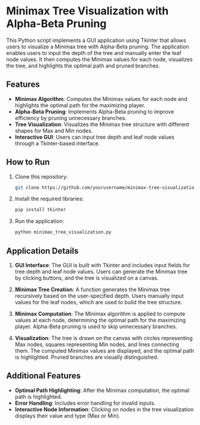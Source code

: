 # Minimax Tree Visualization with Alpha-Beta Pruning

This Python script implements a GUI application using Tkinter that allows users to visualize a Minimax tree with Alpha-Beta pruning. The application enables users to input the depth of the tree and manually enter the leaf node values. It then computes the Minimax values for each node, visualizes the tree, and highlights the optimal path and pruned branches.

## Features
- **Minimax Algorithm**: Computes the Minimax values for each node and highlights the optimal path for the maximizing player.
- **Alpha-Beta Pruning**: Implements Alpha-Beta pruning to improve efficiency by pruning unnecessary branches.
- **Tree Visualization**: Visualizes the Minimax tree structure with different shapes for Max and Min nodes.
- **Interactive GUI**: Users can input tree depth and leaf node values through a Tkinter-based interface.

## How to Run

1. Clone this repository:
    ```bash
    git clone https://github.com/yourusername/minimax-tree-visualization.git
    ```
2. Install the required libraries:
    ```bash
    pip install tkinter
    ```
3. Run the application:
    ```bash
    python minimax_tree_visualization.py
    ```

## Application Details

1. **GUI Interface**: The GUI is built with Tkinter and includes input fields for tree depth and leaf node values. Users can generate the Minimax tree by clicking buttons, and the tree is visualized on a canvas.

2. **Minimax Tree Creation**: A function generates the Minimax tree recursively based on the user-specified depth. Users manually input values for the leaf nodes, which are used to build the tree structure.

3. **Minimax Computation**: The Minimax algorithm is applied to compute values at each node, determining the optimal path for the maximizing player. Alpha-Beta pruning is used to skip unnecessary branches.

4. **Visualization**: The tree is drawn on the canvas with circles representing Max nodes, squares representing Min nodes, and lines connecting them. The computed Minimax values are displayed, and the optimal path is highlighted. Pruned branches are visually distinguished.

## Additional Features

- **Optimal Path Highlighting**: After the Minimax computation, the optimal path is highlighted.
- **Error Handling**: Includes error handling for invalid inputs.
- **Interactive Node Information**: Clicking on nodes in the tree visualization displays their value and type (Max or Min).
